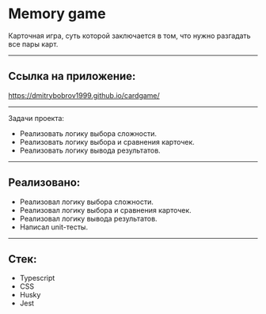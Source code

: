 # Memory game

Карточная игра, суть которой заключается в том, что нужно разгадать все пары карт.
____

## Ссылка на приложение:

https://dmitrybobrov1999.github.io/cardgame/

____

Задачи проекта:

* Реализовать логику выбора сложности.
* Реализовать логику выбора и сравнения карточек.
* Реализовать логику вывода результатов.
____

## Реализовано:

* Реализовал логику выбора сложности.
* Реализовал логику выбора и сравнения карточек.
* Реализовал логику вывода результатов.
* Написал unit-тесты.

____

## Стек:

* Typescript
* CSS
* Husky
* Jest
